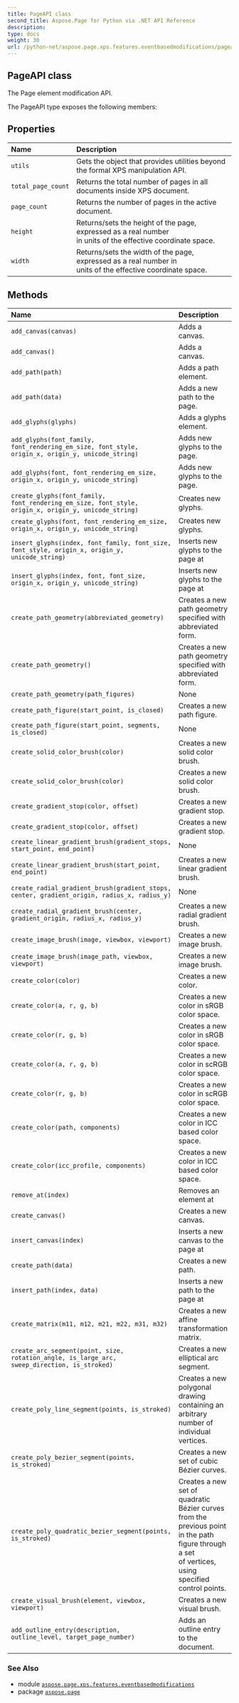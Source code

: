 ```yaml
---
title: PageAPI class
second_title: Aspose.Page for Python via .NET API Reference
description: 
type: docs
weight: 30
url: /python-net/aspose.page.xps.features.eventbasedmodifications/pageapi/
---
```


## PageAPI class

The Page element modification API.



The PageAPI type exposes the following members:
## Properties
| Name | Description |
| :- | :- |
| `utils` | Gets the object that provides utilities beyond the formal XPS manipulation API. |
| `total_page_count` | Returns the total number of pages in all documents inside XPS document. |
| `page_count` | Returns the number of pages in the active document. |
| `height` | Returns/sets the height of the page, expressed as a real number<br/>            in units of the effective coordinate space. |
| `width` | Returns/sets the width of the page, expressed as a real number in<br/>            units of the effective coordinate space. |
## Methods
| Name | Description |
| :- | :- |
| `add_canvas(canvas)` | Adds a canvas. |
| `add_canvas()` | Adds a canvas. |
| `add_path(path)` | Adds a path element. |
| `add_path(data)` | Adds a new path to the page. |
| `add_glyphs(glyphs)` | Adds a glyphs element. |
| `add_glyphs(font_family, font_rendering_em_size, font_style, origin_x, origin_y, unicode_string)` | Adds new glyphs to the page. |
| `add_glyphs(font, font_rendering_em_size, origin_x, origin_y, unicode_string)` | Adds new glyphs to the page. |
| `create_glyphs(font_family, font_rendering_em_size, font_style, origin_x, origin_y, unicode_string)` | Creates new glyphs. |
| `create_glyphs(font, font_rendering_em_size, origin_x, origin_y, unicode_string)` | Creates new glyphs. |
| `insert_glyphs(index, font_family, font_size, font_style, origin_x, origin_y, unicode_string)` | Inserts new glyphs to the page at |
| `insert_glyphs(index, font, font_size, origin_x, origin_y, unicode_string)` | Inserts new glyphs to the page at |
| `create_path_geometry(abbreviated_geometry)` | Creates a new path geometry specified with abbreviated form. |
| `create_path_geometry()` | Creates a new path geometry specified with abbreviated form. |
| `create_path_geometry(path_figures)` | None |
| `create_path_figure(start_point, is_closed)` | Creates a new path figure. |
| `create_path_figure(start_point, segments, is_closed)` | None |
| `create_solid_color_brush(color)` | Creates a new solid color brush. |
| `create_solid_color_brush(color)` | Creates a new solid color brush. |
| `create_gradient_stop(color, offset)` | Creates a new gradient stop. |
| `create_gradient_stop(color, offset)` | Creates a new gradient stop. |
| `create_linear_gradient_brush(gradient_stops, start_point, end_point)` | None |
| `create_linear_gradient_brush(start_point, end_point)` | Creates a new linear gradient brush. |
| `create_radial_gradient_brush(gradient_stops, center, gradient_origin, radius_x, radius_y)` | None |
| `create_radial_gradient_brush(center, gradient_origin, radius_x, radius_y)` | Creates a new radial gradient brush. |
| `create_image_brush(image, viewbox, viewport)` | Creates a new image brush. |
| `create_image_brush(image_path, viewbox, viewport)` | Creates a new image brush. |
| `create_color(color)` | Creates a new color. |
| `create_color(a, r, g, b)` | Creates a new color in sRGB color space. |
| `create_color(r, g, b)` | Creates a new color in sRGB color space. |
| `create_color(a, r, g, b)` | Creates a new color in scRGB color space. |
| `create_color(r, g, b)` | Creates a new color in scRGB color space. |
| `create_color(path, components)` | Creates a new color in ICC based color space. |
| `create_color(icc_profile, components)` | Creates a new color in ICC based color space. |
| `remove_at(index)` | Removes an element at |
| `create_canvas()` | Creates a new canvas. |
| `insert_canvas(index)` | Inserts a new canvas to the page at |
| `create_path(data)` | Creates a new path. |
| `insert_path(index, data)` | Inserts a new path to the page at |
| `create_matrix(m11, m12, m21, m22, m31, m32)` | Creates a new affine transformation matrix. |
| `create_arc_segment(point, size, rotation_angle, is_large_arc, sweep_direction, is_stroked)` | Creates a new elliptical arc segment. |
| `create_poly_line_segment(points, is_stroked)` | Creates a new polygonal drawing containing an arbitrary number of individual vertices. |
| `create_poly_bezier_segment(points, is_stroked)` | Creates a new set of cubic Bézier curves. |
| `create_poly_quadratic_bezier_segment(points, is_stroked)` | Creates a new set of quadratic Bézier curves from the previous point in the path figure through a set<br/>            of vertices, using specified control points. |
| `create_visual_brush(element, viewbox, viewport)` | Creates a new visual brush. |
| `add_outline_entry(description, outline_level, target_page_number)` | Adds an outline entry to the document. |

### See Also

* module [`aspose.page.xps.features.eventbasedmodifications`](/page/python-net/aspose.page.xps.features.eventbasedmodifications/)
* package [`aspose.page`](/page/python-net/)

